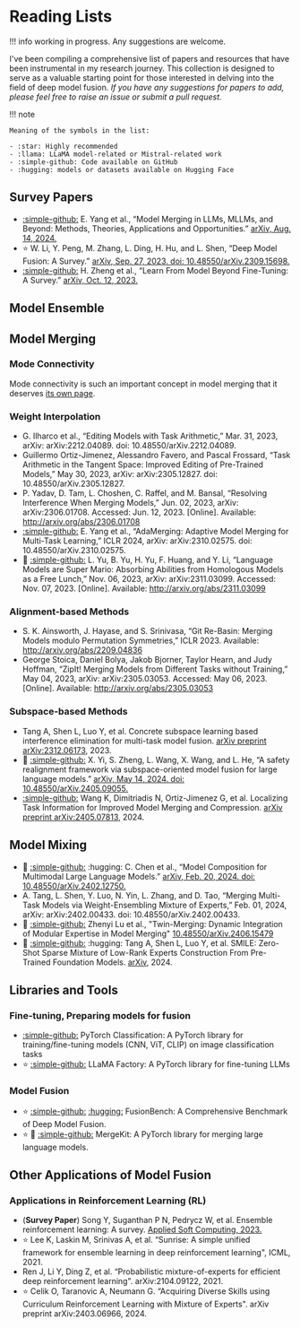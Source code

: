 # Reading Lists

!!! info
    working in progress. Any suggestions are welcome.

I've been compiling a comprehensive list of papers and resources that have been instrumental in my research journey. 
This collection is designed to serve as a valuable starting point for those interested in delving into the field of deep model fusion.
*If you have any suggestions for papers to add, please feel free to raise an issue or submit a pull request.*

!!! note

    Meaning of the symbols in the list:
    
    - :star: Highly recommended
    - :llama: LLaMA model-related or Mistral-related work
    - :simple-github: Code available on GitHub
    - :hugging: models or datasets available on Hugging Face

## Survey Papers

- [:simple-github:](https://github.com/EnnengYang/Awesome-Model-Merging-Methods-Theories-Applications) 
    E. Yang et al., “Model Merging in LLMs, MLLMs, and Beyond: Methods, Theories, Applications and Opportunities.” [arXiv, Aug. 14, 2024.](https://arxiv.org/pdf/2408.07666)
- :star: 
    W. Li, Y. Peng, M. Zhang, L. Ding, H. Hu, and L. Shen, “Deep Model Fusion: A Survey.” [arXiv, Sep. 27, 2023. doi: 10.48550/arXiv.2309.15698.](http://arxiv.org/abs/2309.15698)
- [:simple-github:](https://github.com/ruthless-man/Awesome-Learn-from-Model) 
    H. Zheng et al., “Learn From Model Beyond Fine-Tuning: A Survey.” [arXiv, Oct. 12, 2023.](http://arxiv.org/abs/2310.08184)


## Model Ensemble

## Model Merging

### Mode Connectivity

Mode connectivity is such an important concept in model merging that it deserves [its own page](mode_connectivity.md).

### Weight Interpolation

- G. Ilharco et al., “Editing Models with Task Arithmetic,” Mar. 31, 2023, arXiv: arXiv:2212.04089. doi: 10.48550/arXiv.2212.04089.
- Guillermo Ortiz-Jimenez, Alessandro Favero, and Pascal Frossard, “Task Arithmetic in the Tangent Space: Improved Editing of Pre-Trained Models,” May 30, 2023, arXiv: arXiv:2305.12827. doi: 10.48550/arXiv.2305.12827.
- P. Yadav, D. Tam, L. Choshen, C. Raffel, and M. Bansal, “Resolving Interference When Merging Models,” Jun. 02, 2023, arXiv: arXiv:2306.01708. Accessed: Jun. 12, 2023. [Online]. Available: http://arxiv.org/abs/2306.01708
- [:simple-github:](https://github.com/EnnengYang/AdaMerging) 
    E. Yang et al., “AdaMerging: Adaptive Model Merging for Multi-Task Learning,” ICLR 2024, arXiv: arXiv:2310.02575. doi: 10.48550/arXiv.2310.02575.
- :llama: [:simple-github:](https://github.com/yule-BUAA/MergeLM)
    L. Yu, B. Yu, H. Yu, F. Huang, and Y. Li, “Language Models are Super Mario: Absorbing Abilities from Homologous Models as a Free Lunch,” Nov. 06, 2023, arXiv: arXiv:2311.03099. Accessed: Nov. 07, 2023. [Online]. Available: http://arxiv.org/abs/2311.03099


### Alignment-based Methods

- S. K. Ainsworth, J. Hayase, and S. Srinivasa, “Git Re-Basin: Merging Models modulo Permutation Symmetries,” ICLR 2023. Available: http://arxiv.org/abs/2209.04836
- George Stoica, Daniel Bolya, Jakob Bjorner, Taylor Hearn, and Judy Hoffman, “ZipIt! Merging Models from Different Tasks without Training,” May 04, 2023, arXiv: arXiv:2305.03053. Accessed: May 06, 2023. [Online]. Available: http://arxiv.org/abs/2305.03053


### Subspace-based Methods

- Tang A, Shen L, Luo Y, et al. Concrete subspace learning based interference elimination for multi-task model fusion. [arXiv preprint arXiv:2312.06173](https://arxiv.org/abs/2312.06173), 2023.
- :llama: [:simple-github:](https://github.com/xinykou/safety_realignment) 
    X. Yi, S. Zheng, L. Wang, X. Wang, and L. He, “A safety realignment framework via subspace-oriented model fusion for large language models.” [arXiv, May 14, 2024. doi: 10.48550/arXiv.2405.09055.](http://arxiv.org/abs/2405.09055)
- [:simple-github:](https://github.com/nik-dim/tall_masks) Wang K, Dimitriadis N, Ortiz-Jimenez G, et al. Localizing Task Information for Improved Model Merging and Compression. [arXiv preprint arXiv:2405.07813](http://arxiv.org/abs/2405.07813), 2024.

## Model Mixing

- :llama: [:simple-github:](https://github.com/THUNLP-MT/ModelCompose) :hugging:
    C. Chen et al., “Model Composition for Multimodal Large Language Models.” [arXiv, Feb. 20, 2024. doi: 10.48550/arXiv.2402.12750.](http://arxiv.org/abs/2402.12750)
- A. Tang, L. Shen, Y. Luo, N. Yin, L. Zhang, and D. Tao, “Merging Multi-Task Models via Weight-Ensembling Mixture of Experts,” Feb. 01, 2024, arXiv: arXiv:2402.00433. doi: 10.48550/arXiv.2402.00433.
- :llama: [:simple-github:](https://github.com/LZY-the-boys/Twin-Merging) 
    Zhenyi Lu et al., "Twin-Merging: Dynamic Integration of Modular Expertise in Model Merging" [10.48550/arXiv.2406.15479](http://arxiv.org/abs/2406.15479)
- :llama: [:simple-github:](http://github.com/tanganke/fusion_bench) :hugging: Tang A, Shen L, Luo Y, et al. SMILE: Zero-Shot Sparse Mixture of Low-Rank Experts Construction From Pre-Trained Foundation Models. [arXiv](http://arxiv.org/abs/2408.10174), 2024.

## Libraries and Tools

### Fine-tuning, Preparing models for fusion

- [:simple-github:](https://github.com/tanganke/pytorch_classification)
    PyTorch Classification: A PyTorch library for training/fine-tuning models (CNN, ViT, CLIP) on image classification tasks
- :star: [:simple-github:](https://github.com/hiyouga/LLaMA-Factory)
    LLaMA Factory: A PyTorch library for fine-tuning LLMs

### Model Fusion

- :star: [:simple-github:](https://github.com/tanganke/fusion_bench) [:hugging:](https://huggingface.co/tanganke)
    FusionBench: A Comprehensive Benchmark of Deep Model Fusion.
- :star: :llama: [:simple-github:](https://github.com/arcee-ai/mergekit) 
    MergeKit: A PyTorch library for merging large language models.

## Other Applications of Model Fusion

### Applications in Reinforcement Learning (RL)

- (**Survey Paper**) Song Y, Suganthan P N, Pedrycz W, et al. Ensemble reinforcement learning: A survey. [Applied Soft Computing, 2023.](https://www.sciencedirect.com/science/article/abs/pii/S1568494623009936)
- :star: Lee K, Laskin M, Srinivas A, et al. “Sunrise: A simple unified framework for ensemble learning in deep reinforcement learning", ICML, 2021.
- Ren J, Li Y, Ding Z, et al. “Probabilistic mixture-of-experts for efficient deep reinforcement learning". arXiv:2104.09122, 2021.
- :star: Celik O, Taranovic A, Neumann G. “Acquiring Diverse Skills using Curriculum Reinforcement Learning with Mixture of Experts". arXiv preprint arXiv:2403.06966, 2024.

